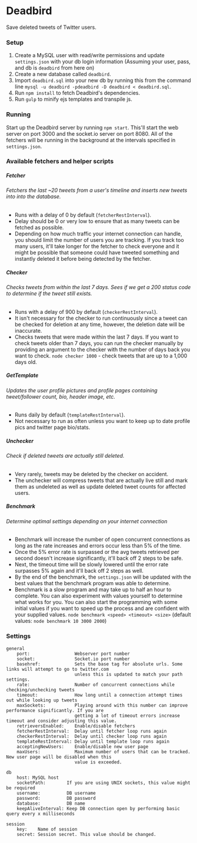 # Deadbird
Save deleted tweets of Twitter users.

### Setup
1. Create a MySQL user with read/write permissions and update `settings.json` with your db login information (Assuming your user, pass, and db is `deadbird` from here on)
2. Create a new database called `deadbird`.
3. Import `deadbird.sql` into your new db by running this from the command line `mysql -u deadbird -pdeadbird -D deadbird < deadbird.sql`.
4. Run `npm install` to fetch Deadbird's dependencies.
5. Run `gulp` to minify ejs templates and transpile js.

### Running
Start up the Deadbird server by running `npm start`. This'll start the web server on port 3000 and the socket.io server on port 8080. All of the fetchers will be running in the background at the intervals specified in `settings.json`.

### Available fetchers and helper scripts
##### Fetcher
###### Fetchers the last ~20 tweets from a user's timeline and inserts new tweets into into the database.
- Runs with a delay of 0 by default (`fetcherRestInterval`).
- Delay should be 0 or very low to ensure that as many tweets can be fetched as possible.
- Depending on how much traffic your internet connection can handle, you should limit the number of users you are tracking. If you track too many users, it'll take longer for the fetcher to check everyone and it might be possible that someone could have tweeted something and instantly deleted it before being detected by the fetcher.

##### Checker
###### Checks tweets from within the last 7 days. Sees if we get a 200 status code to determine if the tweet still exists.
- Runs with a delay of 900 by default (`checkerRestInterval`).
- It isn't necessary for the checker to run continuously since a tweet can be checked for deletion at any time, however, the deletion date will be inaccurate.
- Checks tweets that were made within the last 7 days. If you want to check tweets older than 7 days, you can run the checker manually by providing an argument to the checker with the number of days back you want to check. `node checker 1000` - check tweets that are up to a 1,000 days old.

##### GetTemplate
###### Updates the user profile pictures and profile pages containing tweet/follower count, bio, header image, etc.
- Runs daily by default (`templateRestInterval`).
- Not necessary to run as often unless you want to keep up to date profile pics and twitter page bio/stats.

##### Unchecker
###### Check if deleted tweets are actually still deleted.
- Very rarely, tweets may be deleted by the checker on accident.
- The unchecker will compress tweets that are actually live still and mark them as undeleted as well as update deleted tweet counts for affected users.

##### Benchmark
###### Determine optimal settings depending on your internet connection
- Benchmark will increase the number of open concurrent connections as long as the rate increases and errors occur less than 5% of the time.
- Once the 5% error rate is surpassed or the avg tweets retrieved per second doesn't increase significantly, it'll back off 2 steps to be safe.
- Next, the timeout time will be slowly lowered until the error rate surpasses 5% again and it'll back off 2 steps as well.
- By the end of the benchmark, the `settings.json` will be updated with the best values that the benchmark program was able to determine.
- Benchmark is a slow program and may take up to half an hour to complete. You can also experiment with values yourself to determine what works for you. You can also start the programming with some initial values if you want to speed up the process and are confident with your supplied values.
`node benchmark <speed> <timeout> <size>`
(default values: `node benchmark 10 3000 2000`)


### Settings
```
general
    port:                 Webserver port number
    socket:               Socket.io port number
    basehref:             Sets the base tag for absolute urls. Some links will attempt to go to twitter.com
                          unless this is updated to match your path settings.
    rate:                 Number of concurrent connections while checking/unchecking tweets
    timeout:              How long until a connection attempt times out while looking up tweets
    maxSockets:           Playing around with this number can improve performance significantly. If you are
                          getting a lot of timeout errors increase timeout and consider adjusting this value.
    retrieversEnabled:    Enable/disable fetchers
    fetcherRestInterval:  Delay until fetcher loop runs again
    checkerRestInterval:  Delay until checker loop runs again
    templateRestInterval: Delay until template loop runs again
    acceptingNewUsers:    Enable/disable new user page
    maxUsers:             Maximum number of users that can be tracked. New user page will be disabled when this
                          value is exceeded.

db
    host: MySQL host
    socketPath:        If you are using UNIX sockets, this value might be required
    username:          DB username
    password:          DB password
    database:          DB name
    keepAliveInterval: Keep DB connection open by performing basic query every x milliseconds

session
    key:    Name of session
    secret: Session secret. This value should be changed.
```
